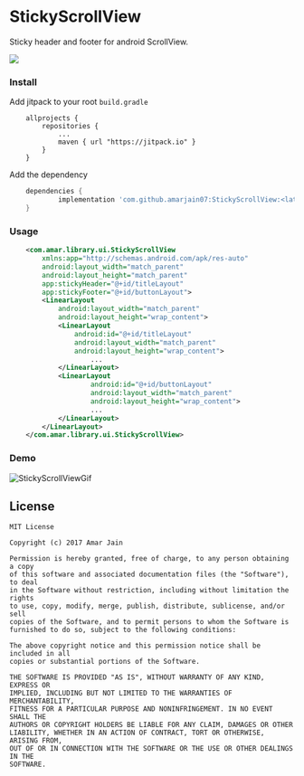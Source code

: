 # StickyScrollView
Sticky header and footer for android ScrollView.

[![](https://jitpack.io/v/amarjain07/StickyScrollView.svg)](https://jitpack.io/#amarjain07/StickyScrollView)

### Install

Add jitpack to your root `build.gradle`
```
	allprojects {
		repositories {
			...
			maven { url "https://jitpack.io" }
		}
	}
```

Add the dependency
```groovy
	dependencies {
	        implementation 'com.github.amarjain07:StickyScrollView:<latest-version>'
	}
```

### Usage
```xml
	<com.amar.library.ui.StickyScrollView
   		xmlns:app="http://schemas.android.com/apk/res-auto"
		android:layout_width="match_parent"
    	android:layout_height="match_parent"
		app:stickyHeader="@+id/titleLayout"
        app:stickyFooter="@+id/buttonLayout">
		<LinearLayout
            android:layout_width="match_parent"
            android:layout_height="wrap_content">
		    <LinearLayout
                android:id="@+id/titleLayout"
            	android:layout_width="match_parent"
            	android:layout_height="wrap_content">
			        ...
        	</LinearLayout>
		    <LinearLayout
            		android:id="@+id/buttonLayout"
            		android:layout_width="match_parent"
            		android:layout_height="wrap_content">
			        ...
        	</LinearLayout>
        </LinearLayout>
	</com.amar.library.ui.StickyScrollView>
```

### Demo
![StickyScrollViewGif](demo/StickyScroll.gif)

License
-------

    MIT License

    Copyright (c) 2017 Amar Jain

    Permission is hereby granted, free of charge, to any person obtaining a copy
    of this software and associated documentation files (the "Software"), to deal
    in the Software without restriction, including without limitation the rights
    to use, copy, modify, merge, publish, distribute, sublicense, and/or sell
    copies of the Software, and to permit persons to whom the Software is
    furnished to do so, subject to the following conditions:

    The above copyright notice and this permission notice shall be included in all
    copies or substantial portions of the Software.

    THE SOFTWARE IS PROVIDED "AS IS", WITHOUT WARRANTY OF ANY KIND, EXPRESS OR
    IMPLIED, INCLUDING BUT NOT LIMITED TO THE WARRANTIES OF MERCHANTABILITY,
    FITNESS FOR A PARTICULAR PURPOSE AND NONINFRINGEMENT. IN NO EVENT SHALL THE
    AUTHORS OR COPYRIGHT HOLDERS BE LIABLE FOR ANY CLAIM, DAMAGES OR OTHER
    LIABILITY, WHETHER IN AN ACTION OF CONTRACT, TORT OR OTHERWISE, ARISING FROM,
    OUT OF OR IN CONNECTION WITH THE SOFTWARE OR THE USE OR OTHER DEALINGS IN THE
    SOFTWARE.
